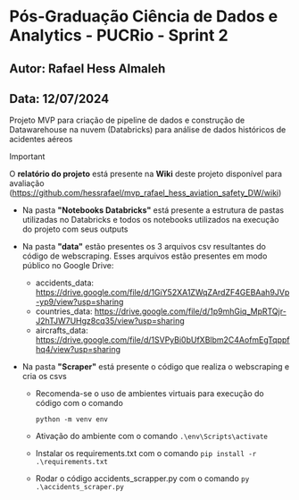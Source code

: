 # Pós-Graduação Ciência de Dados e Analytics - PUCRio - Sprint 2

## Autor: Rafael Hess Almaleh
## Data: 12/07/2024

Projeto MVP para criação de pipeline de dados e construção de Datawarehouse na nuvem (Databricks) para análise de dados históricos de acidentes aéreos

> [!IMPORTANT]
>  O **relatório do projeto** está presente na **Wiki** deste projeto disponível para avaliação (https://github.com/hessrafael/mvp_rafael_hess_aviation_safety_DW/wiki)


- Na pasta **"Notebooks Databricks"** está presente a estrutura de pastas utilizadas no Databricks e todos os notebooks utilizados na execução do projeto com seus outputs

  
- Na pasta **"data"** estão presentes os 3 arquivos csv resultantes do código de webscraping. Esses arquivos estão presentes em modo público no Google Drive:
    - accidents_data: https://drive.google.com/file/d/1GiY52XA1ZWqZArdZF4GEBAah9JVp-yp9/view?usp=sharing
    - countries_data: https://drive.google.com/file/d/1p9mhGiq_MpRTQjr-J2hTJW7UHgz8cq35/view?usp=sharing
    - aircrafts_data: https://drive.google.com/file/d/1SVPyBi0bUfXBlbm2C4AofmEgTqppfhq4/view?usp=sharing


- Na pasta **"Scraper"** está presente o código que realiza o webscraping e cria os csvs
    - Recomenda-se o uso de ambientes virtuais para execução do código com o comando

      ```python -m venv env```
      
    - Ativação do ambiente com o comando ```.\env\Scripts\activate ```
    - Instalar os requirements.txt com o comando ```pip install -r .\requirements.txt```
    - Rodar o código accidents_scrapper.py com o comando ``` py .\accidents_scraper.py  ```
